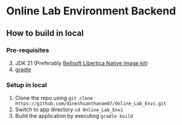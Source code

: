 # Online Lab Environment Backend

## How to build in local

### Pre-requisites
3. JDK 21 (Preferably [Bellsoft Libertica Native image kit](https://bell-sw.com/pages/downloads/native-image-kit/#nik-23-(jdk-21)))
4. [gradle](https://gradle.org/)

### Setup in local
1. Clone the repo using ```git clone https://github.com/dineshsanthanam07/Online_Lab_Envi.git```
2. Switch to app directory ```cd Online_Lab_Envi```
4. Build the application by executing ```gradle build```